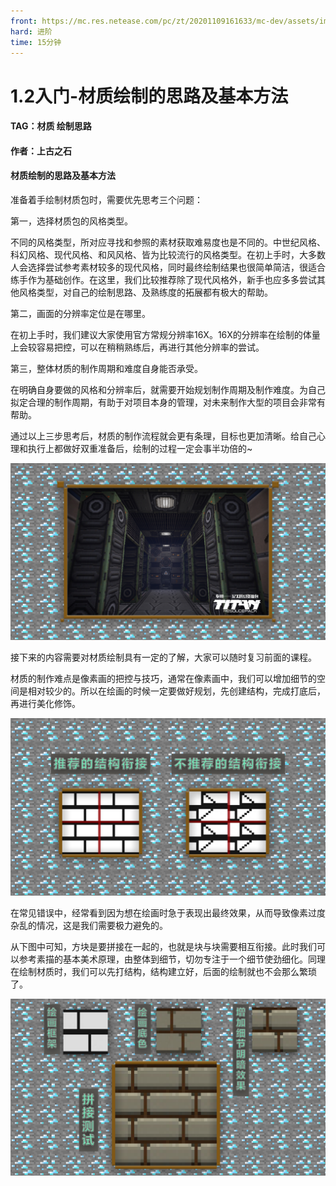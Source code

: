 ```yaml
---
front: https://mc.res.netease.com/pc/zt/20201109161633/mc-dev/assets/img/2_3.ddc36ed4.png
hard: 进阶
time: 15分钟
---
```


# 1.2入门-材质绘制的思路及基本方法



#### TAG：材质 绘制思路

#### 作者：上古之石



#### 材质绘制的思路及基本方法

准备着手绘制材质包时，需要优先思考三个问题：

第一，选择材质包的风格类型。

不同的风格类型，所对应寻找和参照的素材获取难易度也是不同的。中世纪风格、科幻风格、现代风格、和风风格、皆为比较流行的风格类型。在初上手时，大多数人会选择尝试参考素材较多的现代风格，同时最终绘制结果也很简单简洁，很适合练手作为基础创作。在这里，我们比较推荐除了现代风格外，新手也应多多尝试其他风格类型，对自己的绘制思路、及熟练度的拓展都有极大的帮助。



第二，画面的分辨率定位是在哪里。

在初上手时，我们建议大家使用官方常规分辨率16X。16X的分辨率在绘制的体量上会较容易把控，可以在稍稍熟练后，再进行其他分辨率的尝试。



第三，整体材质的制作周期和难度自身能否承受。

在明确自身要做的风格和分辨率后，就需要开始规划制作周期及制作难度。为自己拟定合理的制作周期，有助于对项目本身的管理，对未来制作大型的项目会非常有帮助。



通过以上三步思考后，材质的制作流程就会更有条理，目标也更加清晰。给自己心理和执行上都做好双重准备后，绘制的过程一定会事半功倍的~

![](./images/2_1.png)



接下来的内容需要对材质绘制具有一定的了解，大家可以随时复习前面的课程。

材质的制作难点是像素画的把控与技巧，通常在像素画中，我们可以增加细节的空间是相对较少的。所以在绘画的时候一定要做好规划，先创建结构，完成打底后，再进行美化修饰。

![](./images/2_2.png)



在常见错误中，经常看到因为想在绘画时急于表现出最终效果，从而导致像素过度杂乱的情况，这是我们需要极力避免的。

从下图中可知，方块是要拼接在一起的，也就是块与块需要相互衔接。此时我们可以参考素描的基本美术原理，由整体到细节，切勿专注于一个细节使劲细化。同理在绘制材质时，我们可以先打结构，结构建立好，后面的绘制就也不会那么繁琐了。

![](./images/2_3.png)

